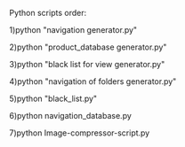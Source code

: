 Python scripts order:

1)python "navigation generator.py"

2)python "product_database generator.py"

3)python "black list for view generator.py"

4)python "navigation of folders generator.py"

5)python "black_list.py"

6)python navigation_database.py

7)python Image-compressor-script.py